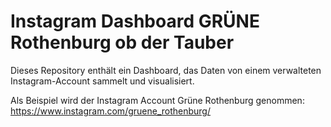 # Instagram Dashboard GRÜNE Rothenburg ob der Tauber

Dieses Repository enthält ein Dashboard, das Daten von einem verwalteten Instagram-Account sammelt und visualisiert.

Als Beispiel wird der Instagram Account Grüne Rothenburg genommen:
https://www.instagram.com/gruene_rothenburg/ 

